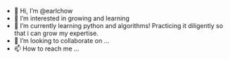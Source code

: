 - 👋 Hi, I’m @earlchow
- 👀 I’m interested in growing and learning
- 🌱 I’m currently learning python and algorithms! Practicing it diligently so that i can grow my expertise.
- 💞️ I’m looking to collaborate on ...
- 📫 How to reach me ...

<!---
earlchow/earlchow is a ✨ special ✨ repository because its `README.md` (this file) appears on your GitHub profile.
You can click the Preview link to take a look at your changes.
--->
